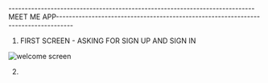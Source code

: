 ----------------------------------------------------------------------------MEET ME APP-----------------------------------------------------------------------------------

1. FIRST SCREEN - ASKING FOR SIGN UP AND SIGN IN

![welcome screen](https://user-images.githubusercontent.com/98485902/183157362-7b3e9b4b-e49e-4533-9d52-3fce0cf19acf.png)



2. 
